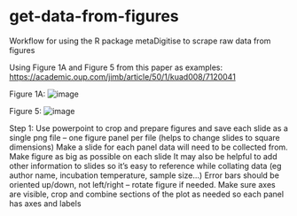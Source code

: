 # get-data-from-figures

Workflow for using the R package metaDigitise to scrape raw data from figures

Using Figure 1A and Figure 5 from this paper as examples: https://academic.oup.com/jimb/article/50/1/kuad008/7120041

Figure 1A:
![image](https://github.com/lgschaer/get-data-from-figures/assets/47119257/7000b08f-3680-4cc5-b5f4-ab017e12fe35)

Figure 5: 
![image](https://github.com/lgschaer/get-data-from-figures/assets/47119257/4c588434-0982-4cd7-ad70-cfa28dfcefc7)

Step 1: Use powerpoint to crop and prepare figures and save each slide as a single png file – one figure panel per file (helps to change slides to square dimensions)
Make a slide for each panel data will need to be collected from.
Make figure as big as possible on each slide
It may also be helpful to add other information to slides so it’s easy to reference while collating data (eg author name, incubation temperature, sample size…)
Error bars should be oriented up/down, not left/right – rotate figure if needed.
Make sure axes are visible, crop and combine sections of the plot as needed so each panel has axes and labels

